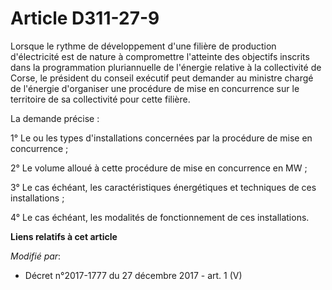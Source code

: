 # Article D311-27-9

Lorsque le rythme de développement d'une filière de production d'électricité est de nature à compromettre l'atteinte des
objectifs inscrits dans la programmation pluriannuelle de l'énergie relative à la   collectivité de Corse, le président du
conseil exécutif peut demander au ministre chargé de l'énergie d'organiser une procédure de mise en concurrence sur le
territoire de sa collectivité pour cette filière. 

La demande précise : 

1° Le ou les types d'installations concernées par la procédure de mise en concurrence ; 

2° Le volume alloué à cette procédure de mise en concurrence en MW ; 

3° Le cas échéant, les caractéristiques énergétiques et techniques de ces installations ; 

4° Le cas échéant, les modalités de fonctionnement de ces installations.

**Liens relatifs à cet article**

_Modifié par_:

  - Décret n°2017-1777 du 27 décembre 2017 - art. 1 (V)
